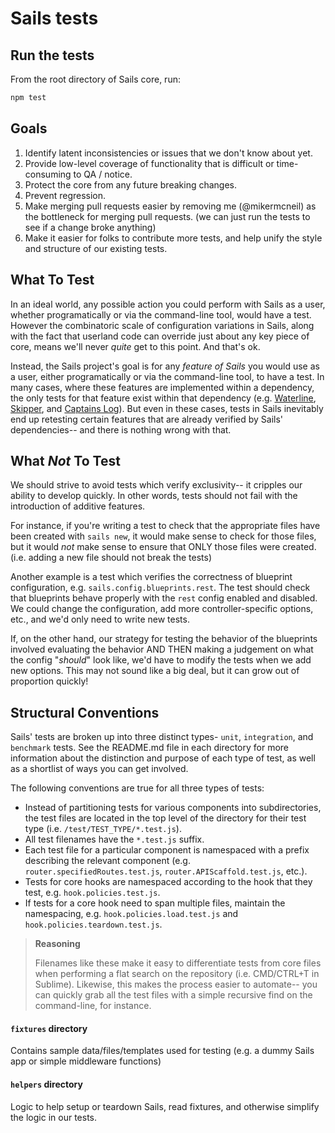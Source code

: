 # Sails tests


## Run the tests

From the root directory of Sails core, run:

```bash
npm test
```

## Goals

1. Identify latent inconsistencies or issues that we don't know about yet.
2. Provide low-level coverage of functionality that is difficult or time-consuming to QA / notice.
3. Protect the core from any future breaking changes.
4. Prevent regression.
5. Make merging pull requests easier by removing me (@mikermcneil) as the bottleneck for merging pull requests. (we can just run the tests to see if a change broke anything)
6. Make it easier for folks to contribute more tests, and help unify the style and structure of our existing tests.


## What To Test
In an ideal world, any possible action you could perform with Sails as a user, whether programatically or via the command-line tool, would have a test. However the combinatoric scale of configuration variations in Sails, along with the fact that userland code can override just about any key piece of core, means we'll never _quite_ get to this point.  And that's ok.

Instead, the Sails project's goal is for any _feature of Sails_ you would use as a user, either programatically or via the command-line tool, to have a test.  In many cases, where these features are implemented within a dependency, the only tests for that feature exist within that dependency (e.g. [Waterline](https://github.com/balderdashy/waterline/tree/master/test), [Skipper](https://github.com/balderdashy/skipper/tree/master/test), and [Captains Log](https://github.com/balderdashy/captains-log/tree/master/test)).  But even in these cases, tests in Sails inevitably end up retesting certain features that are already verified by Sails' dependencies-- and there is nothing wrong with that.

## What _Not_ To Test
We should strive to avoid tests which verify exclusivity-- it cripples our ability to develop quickly.  In other words, tests should not fail with the introduction of additive features.

For instance, if you're writing a test to check that the appropriate files have been created with `sails new`, it would make sense to check for those files, but it would _not_ make sense to ensure that ONLY those files were created. (i.e. adding a new file should not break the tests)

Another example is a test which verifies the correctness of blueprint configuration, e.g. `sails.config.blueprints.rest`.  The test should check that blueprints behave properly with the `rest` config enabled and disabled.  We could change the configuration, add more controller-specific options, etc., and we'd only need to write new tests.

If, on the other hand, our strategy for testing the behavior of the blueprints involved evaluating the behavior AND THEN making a judgement on what the config "_should_" look like, we'd have to modify the tests when we add new options.  This may not sound like a big deal, but it can grow out of proportion quickly!




## Structural Conventions

Sails' tests are broken up into three distinct types- `unit`, `integration`, and `benchmark` tests.  See the README.md file in each directory for more information about the distinction and purpose of each type of test, as well as a shortlist of ways you can get involved.

The following conventions are true for all three types of tests:

+ Instead of partitioning tests for various components into subdirectories, the test files are located in the top level of the directory for their test type (i.e. `/test/TEST_TYPE/*.test.js`).
+ All test filenames have the `*.test.js` suffix.
+ Each test file for a particular component is namespaced with a prefix describing the relevant component (e.g. `router.specifiedRoutes.test.js`, `router.APIScaffold.test.js`, etc.).
+ Tests for core hooks are namespaced according to the hook that they test, e.g. `hook.policies.test.js`.
+ If tests for a core hook need to span multiple files, maintain the namespacing, e.g. `hook.policies.load.test.js` and `hook.policies.teardown.test.js`.

> **Reasoning**
>
> Filenames like these make it easy to differentiate tests from core files when performing a flat search on the repository (i.e. CMD/CTRL+T in Sublime).  Likewise, this makes the process easier to automate-- you can quickly grab all the test files with a simple recursive find on the command-line, for instance.

#### `fixtures` directory
Contains sample data/files/templates used for testing (e.g. a dummy Sails app or simple middleware functions)

#### `helpers` directory
Logic to help setup or teardown Sails, read fixtures, and otherwise simplify the logic in our tests.

